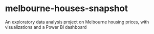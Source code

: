 # melbourne-houses-snapshot
An exploratory data analysis project on Melbourne housing prices, with visualizations and a Power BI dashboard
